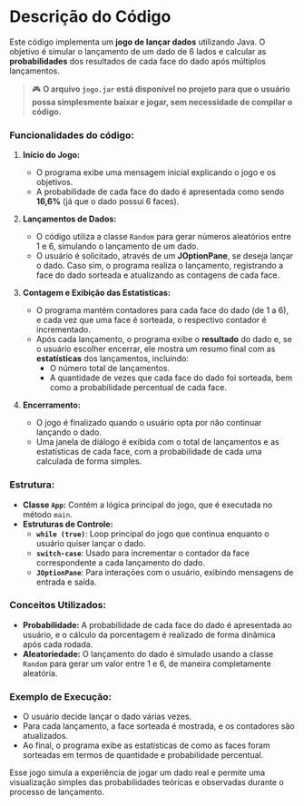 # Descrição do Código

Este código implementa um **jogo de lançar dados** utilizando Java. O objetivo é simular o lançamento de um dado de 6 lados e calcular as **probabilidades** dos resultados de cada face do dado após múltiplos lançamentos.

> 🎮 **O arquivo `jogo.jar` está disponível no projeto para que o usuário possa simplesmente baixar e jogar, sem necessidade de compilar o código.**

### Funcionalidades do código:

1. **Início do Jogo:**
   - O programa exibe uma mensagem inicial explicando o jogo e os objetivos.
   - A probabilidade de cada face do dado é apresentada como sendo **16,6%** (já que o dado possui 6 faces).

2. **Lançamentos de Dados:**
   - O código utiliza a classe `Random` para gerar números aleatórios entre 1 e 6, simulando o lançamento de um dado.
   - O usuário é solicitado, através de um **JOptionPane**, se deseja lançar o dado. Caso sim, o programa realiza o lançamento, registrando a face do dado sorteada e atualizando as contagens de cada face.

3. **Contagem e Exibição das Estatísticas:**
   - O programa mantém contadores para cada face do dado (de 1 a 6), e cada vez que uma face é sorteada, o respectivo contador é incrementado.
   - Após cada lançamento, o programa exibe o **resultado** do dado e, se o usuário escolher encerrar, ele mostra um resumo final com as **estatísticas** dos lançamentos, incluindo:
     - O número total de lançamentos.
     - A quantidade de vezes que cada face do dado foi sorteada, bem como a probabilidade percentual de cada face.

4. **Encerramento:**
   - O jogo é finalizado quando o usuário opta por não continuar lançando o dado.
   - Uma janela de diálogo é exibida com o total de lançamentos e as estatísticas de cada face, com a probabilidade de cada uma calculada de forma simples.

### Estrutura:

- **Classe `App`:** Contém a lógica principal do jogo, que é executada no método `main`.
- **Estruturas de Controle:**
  - **`while (true)`**: Loop principal do jogo que continua enquanto o usuário quiser lançar o dado.
  - **`switch-case`**: Usado para incrementar o contador da face correspondente a cada lançamento do dado.
  - **`JOptionPane`**: Para interações com o usuário, exibindo mensagens de entrada e saída.

### Conceitos Utilizados:
- **Probabilidade:** A probabilidade de cada face do dado é apresentada ao usuário, e o cálculo da porcentagem é realizado de forma dinâmica após cada rodada.
- **Aleatoriedade:** O lançamento do dado é simulado usando a classe `Random` para gerar um valor entre 1 e 6, de maneira completamente aleatória.

### Exemplo de Execução:

- O usuário decide lançar o dado várias vezes.
- Para cada lançamento, a face sorteada é mostrada, e os contadores são atualizados.
- Ao final, o programa exibe as estatísticas de como as faces foram sorteadas em termos de quantidade e probabilidade percentual.

Esse jogo simula a experiência de jogar um dado real e permite uma visualização simples das probabilidades teóricas e observadas durante o processo de lançamento.
